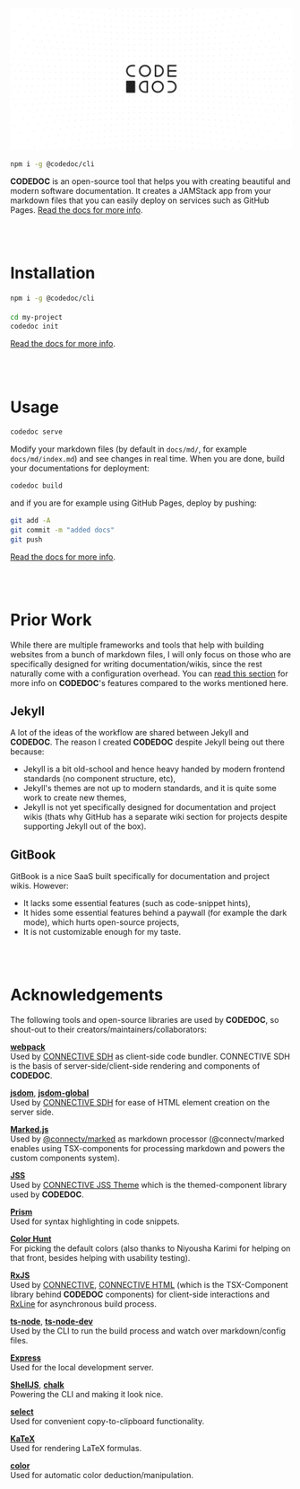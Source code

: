 ![CODEDOC](https://raw.githubusercontent.com/CONNECT-platform/codedoc/master/repo-banner.svg?sanitize=true)


```bash
npm i -g @codedoc/cli
```

**CODEDOC** is an open-source tool that helps you with creating beautiful and modern software documentation. It creates a JAMStack app from your markdown files that you can easily deploy on services such as GitHub Pages. [Read the docs for more info](https://codedoc.cc).

<br><br>

# Installation

```bash
npm i -g @codedoc/cli

cd my-project
codedoc init
```

[Read the docs for more info](https://codedoc.cc/docs/cli#setting-up-a-project).

<br><br>

# Usage

```bash
codedoc serve
```

Modify your markdown files (by default in `docs/md/`, for example `docs/md/index.md`) and see changes in real time. When you are done, build your documentations for deployment:

```bash
codedoc build
```

and if you are for example using GitHub Pages, deploy by pushing:

```bash
git add -A
git commit -m "added docs"
git push
```

[Read the docs for more info](https://codedoc.cc).

<br><br>

# Prior Work

While there are multiple frameworks and tools that help with building websites from a bunch of markdown files, I will only focus on those who are specifically designed for writing documentation/wikis, since the rest naturally come with a configuration overhead. You can [read this section](https://codedoc.cc/#features) for more info on **CODEDOC**'s features compared to the works mentioned here.

## Jekyll

A lot of the ideas of the workflow are shared between Jekyll and **CODEDOC**. The reason I created **CODEDOC** despite Jekyll being out there because:

- Jekyll is a bit old-school and hence heavy handed by modern frontend standards (no component structure, etc),
- Jekyll's themes are not up to modern standards, and it is quite some work to create new themes,
- Jekyll is not yet specifically designed for documentation and project wikis (thats why GitHub has a separate wiki section for projects despite supporting Jekyll out of the box).

## GitBook

GitBook is a nice SaaS built specifically for documentation and project wikis. However:
- It lacks some essential features (such as code-snippet hints),
- It hides some essential features behind a paywall (for example the dark mode), which hurts open-source projects,
- It is not customizable enough for my taste.

<br><br>

# Acknowledgements

The following tools and open-source libraries are used by **CODEDOC**, so shout-out to their creators/maintainers/collaborators:

[**webpack**](https://webpack.js.org)\
Used by [CONNECTIVE SDH](https://github.com/CONNECT-platform/connective-sdh) as client-side code bundler. CONNECTIVE SDH is the basis of server-side/client-side rendering and components of **CODEDOC**.

[**jsdom**](https://github.com/jsdom/jsdom), [**jsdom-global**](https://github.com/rstacruz/jsdom-global)\
Used by [CONNECTIVE SDH](https://github.com/CONNECT-platform/connective-sdh) for ease of HTML element creation on the server side.

[**Marked.js**](https://marked.js.org/)\
Used by [@connectv/marked](https://github.com/CONNECT-platform/marked) as markdown processor (@connectv/marked enables using TSX-components for processing markdown and powers the custom components system).

[**JSS**](https://cssinjs.org)\
Used by [CONNECTIVE JSS Theme](https://github.com/CONNECT-platform/connective-jss-theme) which is the themed-component library used by **CODEDOC**.

[**Prism**](https://prismjs.com)\
Used for syntax highlighting in code snippets.

[**Color Hunt**](https://colorhunt.co/)\
For picking the default colors (also thanks to Niyousha Karimi for helping on that front, besides helping with usability testing).

[**RxJS**](https://rxjs-dev.firebaseapp.com)\
Used by [CONNECTIVE](https://github.com/CONNECT-platform/connective), [CONNECTIVE HTML](https://github.com/CONNECT-platform/connective-html) (which is the TSX-Component library behind **CODEDOC** components) for client-side interactions 
and [RxLine](https://github.com/loreanvictor/rxline) for asynchronous build process.

[**ts-node**](https://github.com/TypeStrong/ts-node), [**ts-node-dev**](https://github.com/whitecolor/ts-node-dev)\
Used by the CLI to run the build process and watch over markdown/config files.

[**Express**](https://expressjs.com)\
Used for the local development server.

[**ShellJS**](https://github.com/shelljs/shelljs), [**chalk**](https://github.com/chalk/chalk)\
Powering the CLI and making it look nice.

[**select**](https://github.com/zenorocha/select)\
Used for convenient copy-to-clipboard functionality.

[**KaTeX**](https://katex.org)\
Used for rendering LaTeX formulas.

[**color**](https://github.com/Qix-/color)\
Used for automatic color deduction/manipulation.

